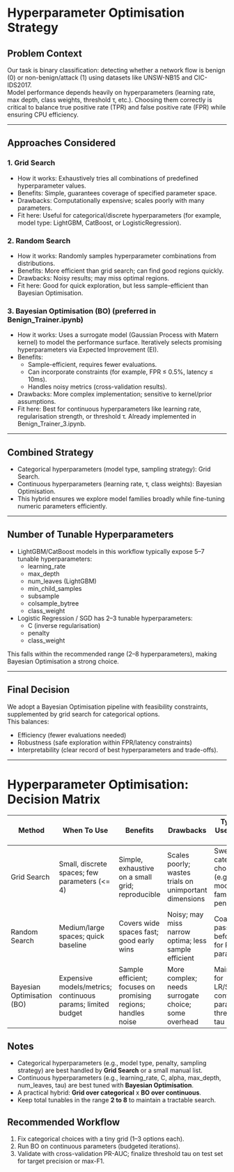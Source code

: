 # Hyperparameter Optimisation Strategy

## Problem Context
Our task is binary classification: detecting whether a network flow is benign (0) or non-benign/attack (1) using datasets like UNSW-NB15 and CIC-IDS2017.  
Model performance depends heavily on hyperparameters (learning rate, max depth, class weights, threshold τ, etc.). Choosing them correctly is critical to balance true positive rate (TPR) and false positive rate (FPR) while ensuring CPU efficiency.

---

## Approaches Considered

### 1. Grid Search
- How it works: Exhaustively tries all combinations of predefined hyperparameter values.  
- Benefits: Simple, guarantees coverage of specified parameter space.  
- Drawbacks: Computationally expensive; scales poorly with many parameters.  
- Fit here: Useful for categorical/discrete hyperparameters (for example, model type: LightGBM, CatBoost, or LogisticRegression).  

### 2. Random Search
- How it works: Randomly samples hyperparameter combinations from distributions.  
- Benefits: More efficient than grid search; can find good regions quickly.  
- Drawbacks: Noisy results; may miss optimal regions.  
- Fit here: Good for quick exploration, but less sample-efficient than Bayesian Optimisation.  

### 3. Bayesian Optimisation (BO) (preferred in Benign_Trainer.ipynb)
- How it works: Uses a surrogate model (Gaussian Process with Matern kernel) to model the performance surface. Iteratively selects promising hyperparameters via Expected Improvement (EI).  
- Benefits:  
  - Sample-efficient, requires fewer evaluations.  
  - Can incorporate constraints (for example, FPR ≤ 0.5%, latency ≤ 10ms).  
  - Handles noisy metrics (cross-validation results).  
- Drawbacks: More complex implementation; sensitive to kernel/prior assumptions.  
- Fit here: Best for continuous hyperparameters like learning rate, regularisation strength, or threshold τ. Already implemented in Benign_Trainer_3.ipynb.

---

## Combined Strategy
- Categorical hyperparameters (model type, sampling strategy): Grid Search.  
- Continuous hyperparameters (learning rate, τ, class weights): Bayesian Optimisation.  
- This hybrid ensures we explore model families broadly while fine-tuning numeric parameters efficiently.

---

## Number of Tunable Hyperparameters
- LightGBM/CatBoost models in this workflow typically expose 5–7 tunable hyperparameters:  
  - learning_rate  
  - max_depth  
  - num_leaves (LightGBM)  
  - min_child_samples  
  - subsample  
  - colsample_bytree  
  - class_weight  
- Logistic Regression / SGD has 2–3 tunable hyperparameters:  
  - C (inverse regularisation)  
  - penalty  
  - class_weight  

This falls within the recommended range (2–8 hyperparameters), making Bayesian Optimisation a strong choice.

---

## Final Decision
We adopt a Bayesian Optimisation pipeline with feasibility constraints, supplemented by grid search for categorical options.  
This balances:  
- Efficiency (fewer evaluations needed)  
- Robustness (safe exploration within FPR/latency constraints)  
- Interpretability (clear record of best hyperparameters and trade-offs).

---

# Hyperparameter Optimisation: Decision Matrix

| Method              | When To Use                                        | Benefits                                                   | Drawbacks                                                    | Typical Use In Our IDS |
|---------------------|-----------------------------------------------------|------------------------------------------------------------|--------------------------------------------------------------|------------------------|
| Grid Search         | Small, discrete spaces; few parameters (<= 4)       | Simple, exhaustive on a small grid; reproducible           | Scales poorly; wastes trials on unimportant dimensions       | Sweep categorical choices (e.g., model family, penalty) |
| Random Search       | Medium/large spaces; quick baseline                 | Covers wide spaces fast; good early wins                   | Noisy; may miss narrow optima; less sample efficient         | Coarse pass before BO for RF/GB params                   |
| Bayesian Optimisation (BO) | Expensive models/metrics; continuous params; limited budget | Sample efficient; focuses on promising regions; handles noise | More complex; needs surrogate choice; some overhead          | Main tuner for LR/SGD/GB continuous params, threshold tau |

## Notes
- Categorical hyperparameters (e.g., model type, penalty, sampling strategy) are best handled by **Grid Search** or a small manual list.
- Continuous hyperparameters (e.g., learning_rate, C, alpha, max_depth, num_leaves, tau) are best tuned with **Bayesian Optimisation**.
- A practical hybrid: **Grid over categorical** x **BO over continuous**.
- Keep total tunables in the range **2 to 8** to maintain a tractable search.

## Recommended Workflow
1. Fix categorical choices with a tiny grid (1–3 options each).
2. Run BO on continuous parameters (budgeted iterations).
3. Validate with cross-validation PR-AUC; finalize threshold tau on test set for target precision or max-F1.

